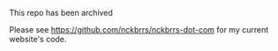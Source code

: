 This repo has been archived

Please see https://github.com/nckbrrs/nckbrrs-dot-com for my current website's code.
